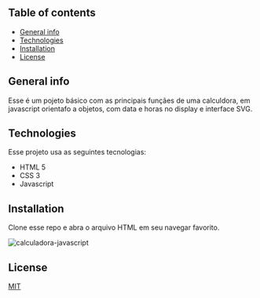## Table of contents
* [General info](#general-info)
* [Technologies](#technologies)
* [Installation](#Installation)
* [License](#License)

## General info
Esse é um pojeto básico com as principais funçães de uma calculdora, em javascript orientafo a objetos, com data e horas no display e interface SVG.
	
## Technologies
Esse projeto usa as seguintes tecnologias:
* HTML 5
* CSS 3 
* Javascript
	
## Installation
Clone esse repo e abra o arquivo HTML em seu navegar favorito.

![calculadora-javascript](https://user-images.githubusercontent.com/66249777/106068057-ac05ce80-60de-11eb-9a2a-1d84c8ecd3a9.gif)
 

## License
[MIT](https://choosealicense.com/licenses/mit/)
```
